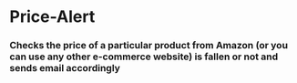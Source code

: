 # Price-Alert
### Checks the price of a particular product from Amazon (or you can use any other e-commerce website) is fallen or not and sends email accordingly 
